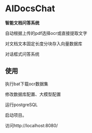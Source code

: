 # AIDocsChat
**智能文档问答系统**

自动根据上传的pdf选择ocr或直接提取文字

对文档文本固定长度分块存入向量数据库

对话框式问答系统

## 使用
执行bat下载ocr数据集

修改数据库配置、大模型配置

运行postgreSQL

启动项目。

访问http://localhost:8080/
